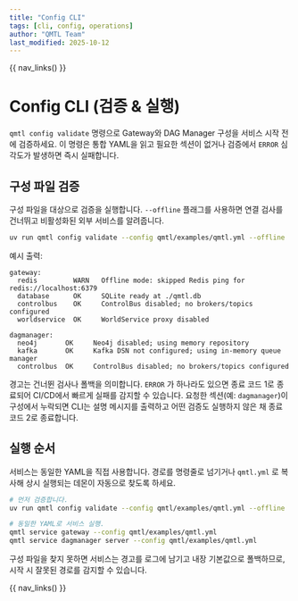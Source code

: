 ```yaml
---
title: "Config CLI"
tags: [cli, config, operations]
author: "QMTL Team"
last_modified: 2025-10-12
---
```


{{ nav_links() }}

# Config CLI (검증 & 실행)

`qmtl config validate` 명령으로 Gateway와 DAG Manager 구성을 서비스 시작 전에 검증하세요. 이 명령은 통합 YAML을 읽고 필요한 섹션이 없거나 검증에서 `ERROR` 심각도가 발생하면 즉시 실패합니다.

## 구성 파일 검증

구성 파일을 대상으로 검증을 실행합니다. `--offline` 플래그를 사용하면 연결 검사를 건너뛰고 비활성화된 외부 서비스를 알려줍니다.

```bash
uv run qmtl config validate --config qmtl/examples/qmtl.yml --offline
```

예시 출력:

```
gateway:
  redis         WARN   Offline mode: skipped Redis ping for redis://localhost:6379
  database      OK     SQLite ready at ./qmtl.db
  controlbus    OK     ControlBus disabled; no brokers/topics configured
  worldservice  OK     WorldService proxy disabled

dagmanager:
  neo4j       OK     Neo4j disabled; using memory repository
  kafka       OK     Kafka DSN not configured; using in-memory queue manager
  controlbus  OK     ControlBus disabled; no brokers/topics configured
```

경고는 건너뛴 검사나 폴백을 의미합니다. `ERROR` 가 하나라도 있으면 종료 코드 1로 종료되어 CI/CD에서 빠르게 실패를 감지할 수 있습니다. 요청한 섹션(예: `dagmanager`)이 구성에서 누락되면 CLI는 설명 메시지를 출력하고 어떤 검증도 실행하지 않은 채 종료 코드 2로 종료합니다.

## 실행 순서

서비스는 동일한 YAML을 직접 사용합니다. 경로를 명령줄로 넘기거나 `qmtl.yml` 로 복사해 상시 실행되는 데몬이 자동으로 찾도록 하세요.

```bash
# 먼저 검증합니다.
uv run qmtl config validate --config qmtl/examples/qmtl.yml --offline

# 동일한 YAML로 서비스 실행.
qmtl service gateway --config qmtl/examples/qmtl.yml
qmtl service dagmanager server --config qmtl/examples/qmtl.yml
```

구성 파일을 찾지 못하면 서비스는 경고를 로그에 남기고 내장 기본값으로 폴백하므로, 시작 시 잘못된 경로를 감지할 수 있습니다.

{{ nav_links() }}
